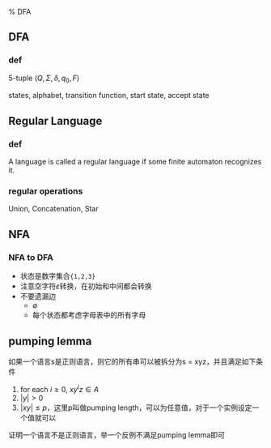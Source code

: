 % DFA

## DFA

### def

5-tuple $(Q, \Sigma, \delta, q_0, F)$

states, alphabet, transition function, start state, accept state

## Regular Language

### def

A language is called a regular language if some finite automaton recognizes it.

### regular operations

Union, Concatenation, Star

## NFA

### NFA to DFA

* 状态是数字集合`{1,2,3}`
* 注意空字符$\varepsilon$转换，在初始和中间都会转换
* 不要遗漏边
    * $\emptyset$
    * 每个状态都考虑字母表中的所有字母

## pumping lemma

如果一个语言s是正则语言，则它的所有串可以被拆分为s = xyz，并且满足如下条件

1. for each $i \ge 0$, $xy^{i}z \in A$
2. $|y| > 0$
3. $|xy| \le p$，这里p叫做pumping length，可以为任意值，对于一个实例设定一个值就可以

证明一个语言不是正则语言，举一个反例不满足pumping lemma即可
